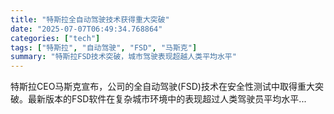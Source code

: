 ```yaml
---
title: "特斯拉全自动驾驶技术获得重大突破"
date: "2025-07-07T06:49:34.768864"
categories: ["tech"]
tags: ["特斯拉", "自动驾驶", "FSD", "马斯克"]
summary: "特斯拉FSD技术突破，城市驾驶表现超越人类平均水平"
---
```


特斯拉CEO马斯克宣布，公司的全自动驾驶(FSD)技术在安全性测试中取得重大突破。最新版本的FSD软件在复杂城市环境中的表现超过人类驾驶员平均水平...